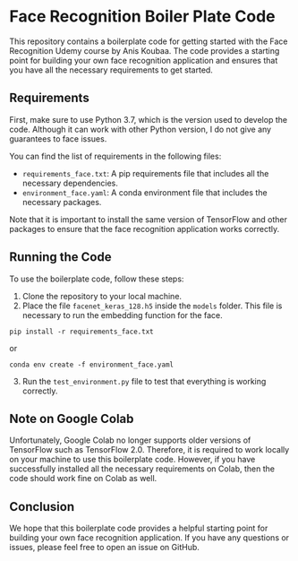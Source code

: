 # Face Recognition Boiler Plate Code

This repository contains a boilerplate code for getting started with the Face Recognition Udemy course by Anis Koubaa. The code provides a starting point for building your own face recognition application and ensures that you have all the necessary requirements to get started.

## Requirements

First, make sure to use Python 3.7, which is the version used to develop the code. Although it can work with other Python version, I do not give any guarantees to face issues. 

You can find the list of requirements in the following files:

- `requirements_face.txt`: A pip requirements file that includes all the necessary dependencies.
- `environment_face.yaml`: A conda environment file that includes the necessary packages.

Note that it is important to install the same version of TensorFlow and other packages to ensure that the face recognition application works correctly.

## Running the Code

To use the boilerplate code, follow these steps:

1. Clone the repository to your local machine.
2. Place the file `facenet_keras_128.h5` inside the `models` folder. This file is necessary to run the embedding function for the face.

`pip install -r requirements_face.txt`

or 

`conda env create -f environment_face.yaml`

3. Run the `test_environment.py` file to test that everything is working correctly.

## Note on Google Colab

Unfortunately, Google Colab no longer supports older versions of TensorFlow such as TensorFlow 2.0. Therefore, it is required to work locally on your machine to use this boilerplate code. However, if you have successfully installed all the necessary requirements on Colab, then the code should work fine on Colab as well.

## Conclusion

We hope that this boilerplate code provides a helpful starting point for building your own face recognition application. If you have any questions or issues, please feel free to open an issue on GitHub.
